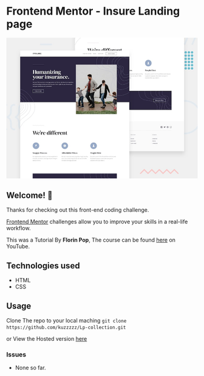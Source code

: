 # Frontend Mentor - Insure Landing page

![Design preview for the Huddle landing page with single introductory section](./design/desktop-preview.jpg)

## Welcome! 👋

Thanks for checking out this front-end coding challenge.

[Frontend Mentor](https://www.frontendmentor.io) challenges allow you to improve your skills in a real-life workflow.

This was a Tutorial By **Florin Pop**, The course can be found [here](https://www.youtube.com/watch?v=9HVKR_hK0nY&list=WL&index=101&t=8119s) on YouTube.

## Technologies used
- HTML
- CSS


## Usage
Clone The repo to your local maching 
`git clone https://github.com/kuzzzzz/Lp-collection.git`

or View the Hosted version [here](https://kuzzzzz.github.io/Lp-collection/landing-pages/tenth-lp/index.html)

### Issues
- None so far.
